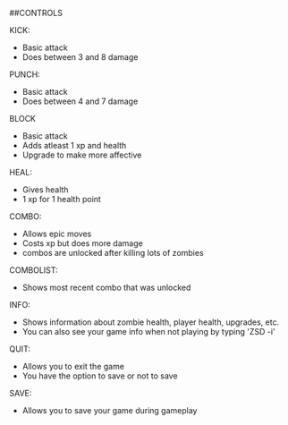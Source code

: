 ##CONTROLS

KICK:
   * Basic attack
   * Does between 3 and 8 damage

PUNCH:
   * Basic attack
   * Does between 4 and 7 damage

BLOCK
   * Basic attack
   * Adds atleast 1 xp and health
   * Upgrade to make more affective

HEAL:
   * Gives health
   * 1 xp for 1 health point

COMBO:
   * Allows epic moves
   * Costs xp but does more damage
   * combos are unlocked after killing lots of zombies

COMBOLIST:
   * Shows most recent combo that was unlocked

INFO:
   * Shows information about zombie health, player health, upgrades, etc.
   * You can also see your game info when not playing by typing 'ZSD -i' 

QUIT:
   * Allows you to exit the game
   * You have the option to save or not to save

SAVE:
   * Allows you to save your game during gameplay
